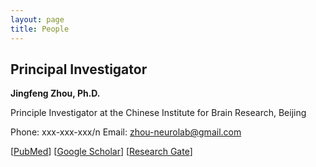 ```yaml
---
layout: page
title: People
---
```

## Principal Investigator

**Jingfeng Zhou, Ph.D.**

Principle Investigator at the Chinese Institute for Brain Research, Beijing

Phone: xxx-xxx-xxx/n
Email: zhou-neurolab@gmail.com



[[PubMed](https://www.ncbi.nlm.nih.gov/myncbi/1-AMNoyoc62Qs/bibliography/public/?sortby=pubDate&sdirection=descending)] [[Google Scholar](https://scholar.google.com/citations?user=ZQD-fmcAAAAJ)] [[Research Gate](https://www.researchgate.net/profile/Jingfeng-Zhou)]
